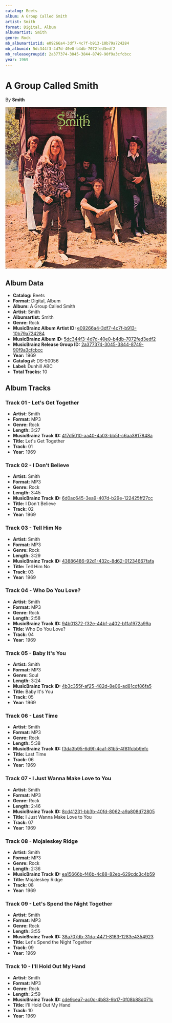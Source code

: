 ```yaml
---
catalog: Beets
album: A Group Called Smith
artist: Smith
format: Digital, Album
albumartist: Smith
genre: Rock
mb_albumartistid: e09266a4-3df7-4c7f-b913-10b79a724284
mb_albumid: 5dc344f3-4d7d-40e0-b4db-7072fed3edf2
mb_releasegroupid: 2a377374-3045-3844-8749-90f9a3cfcbcc
year: 1969
---
```


# A Group Called Smith

By **Smith**

![](../../assets/beetscovers/Smith-A_Group_Called_Smith.jpg)

## Album Data

- **Catalog:** Beets
- **Format:** Digital, Album
- **Album:** A Group Called Smith
- **Artist:** Smith
- **Albumartist:** Smith
- **Genre:** Rock
- **MusicBrainz Album Artist ID:** [e09266a4-3df7-4c7f-b913-10b79a724284](https://musicbrainz.org/artist/e09266a4-3df7-4c7f-b913-10b79a724284)
- **MusicBrainz Album ID:** [5dc344f3-4d7d-40e0-b4db-7072fed3edf2](https://musicbrainz.org/release/5dc344f3-4d7d-40e0-b4db-7072fed3edf2)
- **MusicBrainz Release Group ID:** [2a377374-3045-3844-8749-90f9a3cfcbcc](https://musicbrainz.org/release-group/2a377374-3045-3844-8749-90f9a3cfcbcc)
- **Year:** 1969
- **Catalog #:** DS-50056
- **Label:** Dunhill ABC
- **Total Tracks:** 10

## Album Tracks

### Track 01 - Let's Get Together

- **Artist:** Smith
- **Format:** MP3
- **Genre:** Rock
- **Length:** 3:27
- **MusicBrainz Track ID:** [417d5010-aa40-4a03-bb5f-c6aa3817848a](https://musicbrainz.org/recording/417d5010-aa40-4a03-bb5f-c6aa3817848a)
- **Title:** Let's Get Together
- **Track:** 01
- **Year:** 1969

### Track 02 - I Don't Believe

- **Artist:** Smith
- **Format:** MP3
- **Genre:** Rock
- **Length:** 3:45
- **MusicBrainz Track ID:** [6d0ac645-3ea9-407d-b29e-122425ff27cc](https://musicbrainz.org/recording/6d0ac645-3ea9-407d-b29e-122425ff27cc)
- **Title:** I Don't Believe
- **Track:** 02
- **Year:** 1969

### Track 03 - Tell Him No

- **Artist:** Smith
- **Format:** MP3
- **Genre:** Rock
- **Length:** 3:29
- **MusicBrainz Track ID:** [43886486-92d1-432c-8d62-01234667fafa](https://musicbrainz.org/recording/43886486-92d1-432c-8d62-01234667fafa)
- **Title:** Tell Him No
- **Track:** 03
- **Year:** 1969

### Track 04 - Who Do You Love?

- **Artist:** Smith
- **Format:** MP3
- **Genre:** Rock
- **Length:** 2:58
- **MusicBrainz Track ID:** [94b01372-f32e-44bf-a402-b11a1972a99a](https://musicbrainz.org/recording/94b01372-f32e-44bf-a402-b11a1972a99a)
- **Title:** Who Do You Love?
- **Track:** 04
- **Year:** 1969

### Track 05 - Baby It's You

- **Artist:** Smith
- **Format:** MP3
- **Genre:** Soul
- **Length:** 3:24
- **MusicBrainz Track ID:** [4b3c355f-af25-482d-8e06-ad81cdf86fa5](https://musicbrainz.org/recording/4b3c355f-af25-482d-8e06-ad81cdf86fa5)
- **Title:** Baby It's You
- **Track:** 05
- **Year:** 1969

### Track 06 - Last Time

- **Artist:** Smith
- **Format:** MP3
- **Genre:** Rock
- **Length:** 5:38
- **MusicBrainz Track ID:** [f3da3b95-6d9f-4caf-81b5-4f81fcbb9efc](https://musicbrainz.org/recording/f3da3b95-6d9f-4caf-81b5-4f81fcbb9efc)
- **Title:** Last Time
- **Track:** 06
- **Year:** 1969

### Track 07 - I Just Wanna Make Love to You

- **Artist:** Smith
- **Format:** MP3
- **Genre:** Rock
- **Length:** 2:46
- **MusicBrainz Track ID:** [8cd41231-bb3b-40fd-8062-a9a808d72805](https://musicbrainz.org/recording/8cd41231-bb3b-40fd-8062-a9a808d72805)
- **Title:** I Just Wanna Make Love to You
- **Track:** 07
- **Year:** 1969

### Track 08 - Mojaleskey Ridge

- **Artist:** Smith
- **Format:** MP3
- **Genre:** Rock
- **Length:** 2:36
- **MusicBrainz Track ID:** [ea15666b-f46b-4c88-82eb-629cdc3c4b59](https://musicbrainz.org/recording/ea15666b-f46b-4c88-82eb-629cdc3c4b59)
- **Title:** Mojaleskey Ridge
- **Track:** 08
- **Year:** 1969

### Track 09 - Let's Spend the Night Together

- **Artist:** Smith
- **Format:** MP3
- **Genre:** Rock
- **Length:** 3:55
- **MusicBrainz Track ID:** [38a707db-31da-4471-8163-1283e4354923](https://musicbrainz.org/recording/38a707db-31da-4471-8163-1283e4354923)
- **Title:** Let's Spend the Night Together
- **Track:** 09
- **Year:** 1969

### Track 10 - I'll Hold Out My Hand

- **Artist:** Smith
- **Format:** MP3
- **Genre:** Rock
- **Length:** 2:59
- **MusicBrainz Track ID:** [cde9cea7-ac0c-4b83-9b17-0f08b88d071c](https://musicbrainz.org/recording/cde9cea7-ac0c-4b83-9b17-0f08b88d071c)
- **Title:** I'll Hold Out My Hand
- **Track:** 10
- **Year:** 1969

